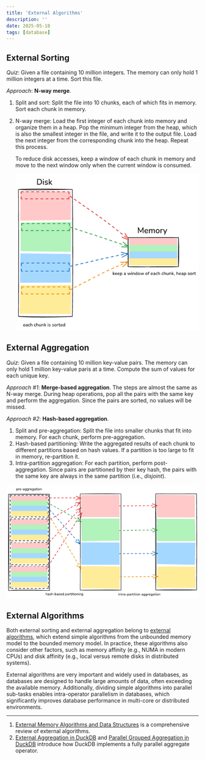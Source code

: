 ```yaml
---
title: 'External Algorithms'
description: ''
date: 2025-05-18
tags: [database]
---
```


## External Sorting

_Quiz_: Given a file containing 10 million integers. The memory can only hold 1 million integers at a time. Sort this file.

_Approach_: **N-way merge**.

1. Split and sort:
   Split the file into 10 chunks, each of which fits in memory. Sort each chunk in memory.
2. N-way merge:
   Load the first integer of each chunk into memory and organize them in a heap.
   Pop the minimum integer from the heap, which is also the smallest integer in the file, and write it to the output file.
   Load the next integer from the corresponding chunk into the heap.
   Repeat this process.

   To reduce disk accesses, keep a window of each chunk in memory and move to the next window only when the current window is consumed.

   ![N-way merge](./n-way-merge.excalidraw.png)

## External Aggregation

_Quiz_: Given a file containing 10 million key-value pairs. The memory can only hold 1 million key-value paris at a time. Compute the sum of values for each unique key.

_Approach #1_: **Merge-based aggregation**.
The steps are almost the same as N-way merge. During heap operations, pop all the pairs with the same key and perform the aggregation. Since the pairs are sorted, no values will be missed.

_Approach #2_: **Hash-based aggregation**.

1. Split and pre-aggregation:
   Split the file into smaller chunks that fit into memory. For each chunk, perform pre-aggregation.
2. Hash-based partitioning:
   Write the aggregated results of each chunk to different partitions based on hash values. If a partition is too large to fit in memory, re-partition it.
3. Intra-partition aggregation:
   For each partition, perform post-aggregation. Since pairs are partitioned by their key hash, the pairs with the same key are always in the same partition (i.e., _disjoint_).

![Hash-based partition](./hash-based-aggregation.excalidraw.png)

## External Algorithms

Both external sorting and external aggregation belong to [external algorithms](https://en.wikipedia.org/wiki/External_memory_algorithm), which extend simple algorithms from the unbounded memory model to the bounded memory model.
In practice, these algorithms also consider other factors, such as memory affinity (e.g., NUMA in modern CPUs) and disk affinity (e.g., local versus remote disks in distributed systems).

External algorithms are very important and widely used in databases, as databases are designed to handle large amounts of data, often exceeding the available memory.
Additionally, dividing simple algorithms into parallel sub-tasks enables intra-operator parallelism in databases, which significantly improves database performance in multi-core or distributed environments.

---

1. [External Memory Algorithms and Data Structures](https://courses.cs.duke.edu/fall05/cps130/lectures/vitter.papers/Vit.IO_survey.pdf) is a comprehensive review of external algorithms.
1. [External Aggregation in DuckDB](https://duckdb.org/2024/03/29/external-aggregation.html#external-aggregation) and [Parallel Grouped Aggregation in DuckDB](https://duckdb.org/2022/03/07/aggregate-hashtable.html) introduce how DuckDB implements a fully parallel aggregate operator.
